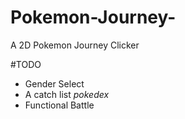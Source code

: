 # Pokemon-Journey-
A 2D Pokemon Journey Clicker

#TODO
- Gender Select
- A catch list *pokedex*
- Functional Battle
